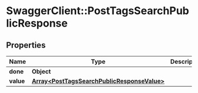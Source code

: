 # SwaggerClient::PostTagsSearchPublicResponse

## Properties
Name | Type | Description | Notes
------------ | ------------- | ------------- | -------------
**done** | **Object** |  | [optional] 
**value** | [**Array&lt;PostTagsSearchPublicResponseValue&gt;**](PostTagsSearchPublicResponseValue.md) |  | [optional] 


